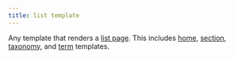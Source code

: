 ```yaml
---
title: list template
---
```


Any template that renders a [list page](g). This includes [home](/templates/types/#home), [section](/templates/types/#section), [taxonomy](/templates/types/#taxonomy), and [term](/templates/types/#term) templates.
